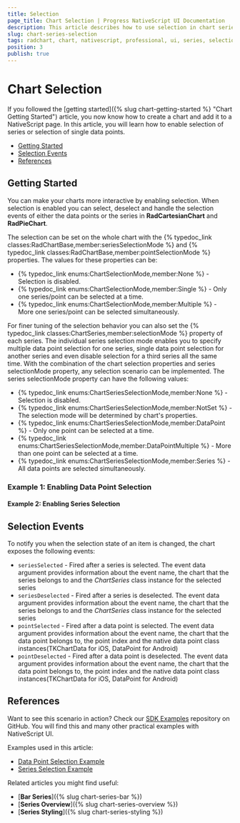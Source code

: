 ```yaml
---
title: Selection
page_title: Chart Selection | Progress NativeScript UI Documentation
description: This article describes how to use selection in chart series.
slug: chart-series-selection
tags: radchart, chart, nativescript, professional, ui, series, selection
position: 3
publish: true
---
```


# Chart Selection

If you followed the [getting started]({% slug chart-getting-started %} "Chart Getting Started") article, you now know how to create a chart and add it to a NativeScript page. In this article, you will learn how to enable selection of series or selection of single data points.

* [Getting Started](#getting-started)
* [Selection Events](#selection-events)
* [References](#references)

## Getting Started

You can make your charts more interactive by enabling selection.  When selection is enabled you can select, deselect and handle the selection events of either the data points or the series in **RadCartesianChart** and **RadPieChart**.

The selection can be set on the whole chart with the {% typedoc_link classes:RadChartBase,member:seriesSelectionMode %} and {% typedoc_link classes:RadChartBase,member:pointSelectionMode %} properties. The values for these properties can be:

* {% typedoc_link enums:ChartSelectionMode,member:None %} - Selection is disabled.
* {% typedoc_link enums:ChartSelectionMode,member:Single %} - Only one series/point can be selected at a time.
* {% typedoc_link enums:ChartSelectionMode,member:Multiple %} - More one series/point can be selected simultaneously.

For finer tuning of the selection behavior you can also set the {% typedoc_link classes:ChartSeries,member:selectionMode %} property of each series. The individual series selection mode enables you to specify multiple data point selection for one series, single data point selection for another series and even disable selection for a third series all the same time. With the combination of the chart selection properties and series selectionMode property, any selection scenario can be implemented. The series selectionMode property can have the following values:

* {% typedoc_link enums:ChartSeriesSelectionMode,member:None %} - Selection is disabled.
* {% typedoc_link enums:ChartSeriesSelectionMode,member:NotSet %} - The selection mode will be determined by chart's properties.
* {% typedoc_link enums:ChartSeriesSelectionMode,member:DataPoint %} -  Only one point can be selected at a time.
* {% typedoc_link enums:ChartSeriesSelectionMode,member:DataPointMultiple %} - More than one point can be selected at a time.
* {% typedoc_link enums:ChartSeriesSelectionMode,member:Series %} - All data points are selected simultaneously.

### Example 1: Enabling Data Point Selection

<snippet id='datapoint-selection'/>

#### Example 2: Enabling Series Selection

<snippet id='series-selection'/>

## Selection Events

To notify you when the selection state of an item is changed, the chart exposes the following events:

* `seriesSelected` - Fired after a series is selected. The event data argument provides information about the event name, the chart that the series belongs to and the *ChartSeries* class instance for the selected series
* `seriesDeselected` - Fired after a series is deselected. The event data argument provides information about the event name, the chart that the series belongs to and the *ChartSeries* class instance for the selected series
* `pointSelected` - Fired after a data point is selected. The event data argument provides information about the event name, the chart that the data point belongs to, the point index and the native data point class instances(TKChartData for iOS, DataPoint for Android)
* `pointDeselected` - Fired after a data point is deselected. The event data argument provides information about the event name, the chart that the data point belongs to, the point index and the native data point class instances(TKChartData for iOS, DataPoint for Android)

## References

Want to see this scenario in action?
Check our [SDK Examples](https://github.com/NativeScript/nativescript-ui-samples) repository on GitHub. You will find this and many other practical examples with NativeScript UI.

Examples used in this article:

* [Data Point Selection Example](https://github.com/NativeScript/nativescript-ui-samples/tree/master/chart/app/examples/behaviors)
* [Series Selection Example](https://github.com/NativeScript/nativescript-ui-samples/tree/master/chart/app/examples/behaviors)

Related articles you might find useful:

* [**Bar Series**]({% slug chart-series-bar %})
* [**Series Overview**]({% slug chart-series-overview %})
* [**Series Styling**]({% slug chart-series-styling %})
